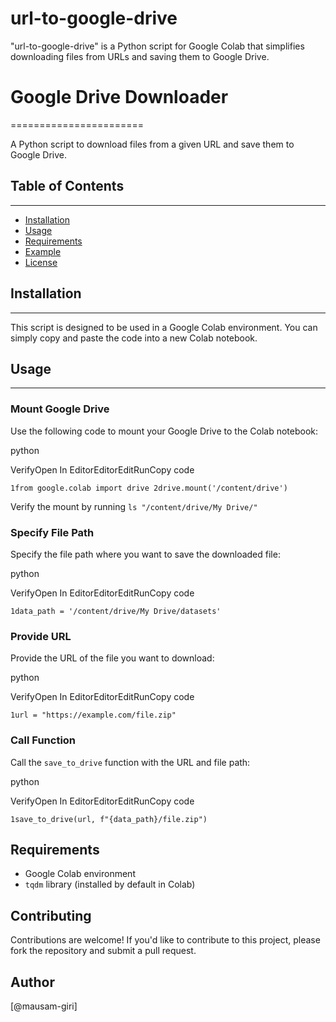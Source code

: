# url-to-google-drive
"url-to-google-drive" is a Python script for Google Colab that simplifies downloading files from URLs and saving them to Google Drive.

# Google Drive Downloader
=======================

A Python script to download files from a given URL and save them to Google Drive.

## Table of Contents
-----------------

*   [Installation](#installation)
*   [Usage](#usage)
*   [Requirements](#requirements)
*   [Example](#example)
*   [License](#license)

## Installation
------------

This script is designed to be used in a Google Colab environment. You can simply copy and paste the code into a new Colab notebook.

## Usage
-----

### Mount Google Drive

Use the following code to mount your Google Drive to the Colab notebook:

python

VerifyOpen In EditorEditorEditRunCopy code

`1from google.colab import drive 2drive.mount('/content/drive')`

Verify the mount by running `ls "/content/drive/My Drive/"`

### Specify File Path

Specify the file path where you want to save the downloaded file:

python

VerifyOpen In EditorEditorEditRunCopy code

`1data_path = '/content/drive/My Drive/datasets'`

### Provide URL

Provide the URL of the file you want to download:

python

VerifyOpen In EditorEditorEditRunCopy code

`1url = "https://example.com/file.zip"`

### Call Function

Call the `save_to_drive` function with the URL and file path:

python

VerifyOpen In EditorEditorEditRunCopy code

`1save_to_drive(url, f"{data_path}/file.zip")`

Requirements
------------

*   Google Colab environment
*   `tqdm` library (installed by default in Colab)

Contributing
------------

Contributions are welcome! If you'd like to contribute to this project, please fork the repository and submit a pull request.

Author
------

\[@mausam-giri\]

